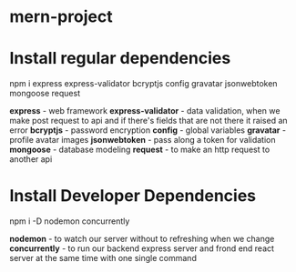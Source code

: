 # mern-project

# Install regular dependencies

npm i express express-validator bcryptjs config gravatar jsonwebtoken mongoose request

**express** - web framework
**express-validator** - data validation, when we make post request to api and if there's fields that are not there it raised an error
**bcryptjs** - password encryption
**config** - global variables
**gravatar** - profile avatar images
**jsonwebtoken** - pass along a token for validation
**mongoose** - database modeling
**request** - to make an http request to another api

# Install Developer Dependencies

npm i -D nodemon concurrently

**nodemon** - to watch our server without to refreshing when we change
**concurrently** - to run our backend express server and frond end react server at the same time with one single command
